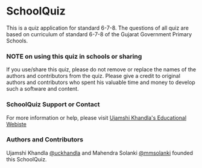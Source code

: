 SchoolQuiz
=============
This is a quiz application for standard 6-7-8.
The questions of all quiz are based on curriculum of standard 6-7-8 of the Gujarat Government Primary Schools.

### NOTE on using this quiz in schools or sharing
If you use/share this quiz, please do not remove or replace the names of the authors and contributors from the quiz.
Please give a credit to original authors and contributors who spent his valuable time and money to develop such a software and content.

### SchoolQuiz Support or Contact
For more information or help, please visit [Ujamshi Khandla's Educational Webiste](http://uckhandla.com/edu/)

### Authors and Contributors
Ujamshi Khandla [@uckhandla](https://github.com/uckhandla) and Mahendra Solanki [@mmsolanki](https://github.com/mmsolanki) founded this SchoolQuiz.
